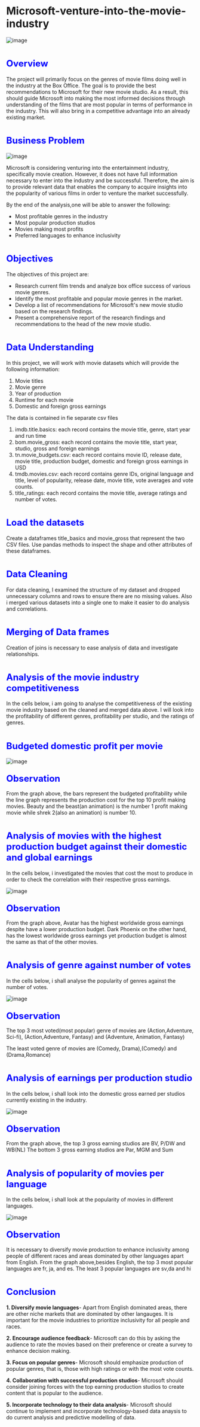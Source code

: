 # Microsoft-venture-into-the-movie-industry

![image](https://github.com/EvangelineNgunjiri/Microsoft-venture-into-the-movie-industry/assets/133154189/07fc052e-d8a3-48c4-bcf9-64d525462c50)

# <span style="color: blue; font-size: 24px;">Overview</span>

The project will primarily focus on the genres of movie films doing well in the industry at the Box Office. The goal is to provide the best recommendations to Microsoft for their new movie studio. As a result, this should guide Microsoft into making the most informed decisions through understanding of the films that are most popular in terms of performance in the industry. This will also bring in a competitive advantage into an already existing market.

# <span style="color: blue; font-size: 24px;">Business Problem</span>
![image](https://github.com/EvangelineNgunjiri/Microsoft-venture-into-the-movie-industry/assets/133154189/306f3986-dbd3-43bd-8840-2fdc4d605788)

Microsoft is considering venturing into the entertainment industry, specifically movie creation. However, it does not have full information necessary to enter into the industry and be successful. Therefore, the aim is to provide relevant data that enables the company to acquire insights into the popularity of various films in order to venture the market successfully.

By the end of the analysis,one will be able to answer the following:
- Most profitable genres in the industry
- Most popular production studios
- Movies making most profits
- Preferred languages to enhance inclusivity

# <span style="color: blue; font-size: 24px;">Objectives</span>

The objectives of this project are:
- Research current film trends and analyze box office success of various movie genres.
- Identify the most profitable and popular movie genres in the market.
- Develop a list of recommendations for Microsoft's new movie studio based on the research findings.
- Present a comprehensive report of the research findings and recommendations to the head of the new movie studio.

# <span style="color: blue; font-size: 24px;">Data Understanding</span>

In this project, we will work with movie datasets which will provide the following information:
1. Movie titles
2. Movie genre
3. Year of production
4. Runtime for each movie
5. Domestic and foreign gross earnings

The data is contained in fie separate csv files
1. imdb.title.basics: each record contains the movie title, genre, start year and run time
2. bom.movie_gross: each record contains the movie title, start year, studio, gross and foreign earnings
3. tn.movie_budgets.csv: each record contains movie ID, release date, movie title, production budget, domestic and foreign gross earnings in USD
4. tmdb.movies.csv: each record contains genre IDs, original language and title, level of popularity, release date, movie title, vote averages and vote counts.
5. title_ratings: each record contains the movie title, average ratings and number of votes.

# <span style="color: blue; font-size: 24px;">Load the datasets</span>

Create a dataframes title_basics and movie_gross that represent the two CSV files. Use pandas methods to inspect the shape and other attributes of these dataframes.

# <span style="color: blue; font-size: 24px;">Data Cleaning</span>

For data cleaning, I examined the structure of my dataset and dropped unnecessary columns and rows to ensure there are no missing values. Also i merged various datasets into a single one to make it easier to do analysis and correlations.

# <span style="color: blue; font-size: 24px;">Merging of Data frames</span>

Creation of joins is necessary to ease analysis of data and investigate relationships.

# <span style="color: blue; font-size: 24px;">Analysis of the movie industry competitiveness</span>

In the cells below, i am going to analyse the competitiveness of the existing movie industry based on the cleaned and merged data above. I will look into the profitability of different genres, profitability per studio, and the ratings of genres.

# <span style="color: blue; font-size: 24px;">Budgeted domestic profit per movie</span>

![image](https://github.com/EvangelineNgunjiri/Microsoft-venture-into-the-movie-industry/assets/133154189/5b355e0c-12ee-4657-a5f0-a486347f2e0b)
### <span style="color: blue; font-size: 24px;">Observation</span>

From the graph above, the bars represent the budgeted profitability while the line graph represents the production cost for the top 10 profit making movies. 
Beauty and the beast(an animation) is the number 1 profit making movie while shrek 2(also an animation) is number 10.

# <span style="color: blue; font-size: 24px;">Analysis of movies with the highest production budget against their domestic and global earnings</span>

In the cells below, i investigated the movies that cost the most to produce in order to check the correlation with their respective gross earnings.

![image](https://github.com/EvangelineNgunjiri/Microsoft-venture-into-the-movie-industry/assets/133154189/9fae2dbf-a0d7-4642-9e05-17b927b2d275)

### <span style="color: blue; font-size: 24px;">Observation</span>
 From the graph above, Avatar has the highest worldwide gross earnings despite have a lower production budget.
 Dark Phoenix on the other hand, has the lowest worldwide gross earnings yet production budget is almost the same as that of the other movies. 

 # <span style="color: blue; font-size: 24px;">Analysis of genre against number of votes</span>

In the cells below, i shall analyse the popularity of genres against the number of votes.

![image](https://github.com/EvangelineNgunjiri/Microsoft-venture-into-the-movie-industry/assets/133154189/77489cf9-b4c9-4073-85b9-3cc96661a678)

### <span style="color: blue; font-size: 24px;">Observation</span>

The top 3 most voted(most popular) genre of movies are (Action,Adventure, Sci-fi), (Action,Adventure, Fantasy) and (Adventure, Animation, Fantasy)

The least voted genre of movies are (Comedy, Drama),(Comedy) and (Drama,Romance)

# <span style="color: blue; font-size: 24px;">Analysis of earnings per production studio</span>

In the cells below, i shall look into the domestic gross earned per studios currently existing in the industry.

![image](https://github.com/EvangelineNgunjiri/Microsoft-venture-into-the-movie-industry/assets/133154189/315ea010-e2a1-486b-a9c8-4bbfd3ffa23f)

### <span style="color: blue; font-size: 24px;">Observation</span>

From the graph above, the top 3 gross earning studios are BV, P/DW and WB(NL)
The bottom 3 gross earning studios are Par, MGM and Sum

# <span style="color: blue; font-size: 24px;">Analysis of popularity of movies per language</span>

In the cells below, i shall look at the popularity of movies in different languages.

![image](https://github.com/EvangelineNgunjiri/Microsoft-venture-into-the-movie-industry/assets/133154189/e4de7a90-a325-4d3e-9a4a-6694ee4d9a4d)

### <span style="color: blue; font-size: 24px;">Observation</span>

It is necessary to diversify movie production to enhance inclusivity among people of different races and areas dominated by other languages apart from English. 
From the graph above,besides English, the top 3 most popular languages are fr, ja, and es.
The least 3 popular languages are sv,da and hi

# <span style="color: blue; font-size: 24px;">Conclusion</span>

**1. Diversify movie languages**- Apart from English dominated areas, there are other niche markets that are dominated by other langauges. It is important for the movie industries to prioritize inclusivity for all people and races.

**2. Encourage audience feedback**- Microsoft can do this by asking the audience to rate the movies based on their preference or create a survey to enhance decision making.

**3. Focus on popular genres**- Microsoft should emphasize production of popular genres, that is, those with high ratings or with the most vote counts.

**4. Collaboration with successful production studios**- Microsoft should consider joining forces with the top earning production studios to create content that is popular to the audience.

**5. Incorporate technology to their data analysis**- Microsoft should continue to implement and incorporate technology-based data anaysis to do current analysis and predictive modelling of data.




